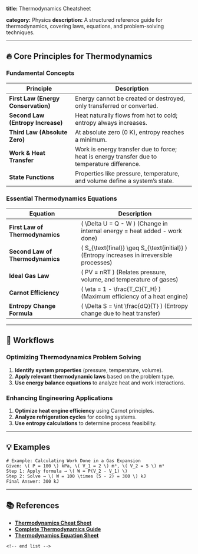 **title:** Thermodynamics Cheatsheet

**category:** Physics
**description:** A structured reference guide for thermodynamics, covering laws, equations, and problem-solving techniques.

---

## 🔥 **Core Principles for Thermodynamics**

### **Fundamental Concepts**

| Principle                                 | Description                                                                                  |
| ----------------------------------------- | -------------------------------------------------------------------------------------------- |
| **First Law (Energy Conservation)** | Energy cannot be created or destroyed, only transferred or converted.                        |
| **Second Law (Entropy Increase)**   | Heat naturally flows from hot to cold; entropy always increases.                             |
| **Third Law (Absolute Zero)**       | At absolute zero (0 K), entropy reaches a minimum.                                           |
| **Work & Heat Transfer**            | Work is energy transfer due to force; heat is energy transfer due to temperature difference. |
| **State Functions**                 | Properties like pressure, temperature, and volume define a system’s state.                  |

### **Essential Thermodynamics Equations**

| Equation                               | Description                                                                                  |
| -------------------------------------- | -------------------------------------------------------------------------------------------- |
| **First Law of Thermodynamics**  | \( \Delta U = Q - W \) (Change in internal energy = heat added - work done)                  |
| **Second Law of Thermodynamics** | \( S_{\text{final}} \geq S_{\text{initial}} \) (Entropy increases in irreversible processes) |
| **Ideal Gas Law**                | \( PV = nRT \) (Relates pressure, volume, and temperature of gases)                          |
| **Carnot Efficiency**            | \( \eta = 1 - \frac{T_C}{T_H} \) (Maximum efficiency of a heat engine)                       |
| **Entropy Change Formula**       | \( \Delta S = \int \frac{dQ}{T} \) (Entropy change due to heat transfer)                     |

---

## 🔄 **Workflows**

### **Optimizing Thermodynamics Problem Solving**

1. **Identify system properties** (pressure, temperature, volume).
2. **Apply relevant thermodynamic laws** based on the problem type.
3. **Use energy balance equations** to analyze heat and work interactions.

### **Enhancing Engineering Applications**

1. **Optimize heat engine efficiency** using Carnot principles.
2. **Analyze refrigeration cycles** for cooling systems.
3. **Use entropy calculations** to determine process feasibility.

---

## 💡 **Examples**

```plaintext
# Example: Calculating Work Done in a Gas Expansion
Given: \( P = 100 \) kPa, \( V_1 = 2 \) m³, \( V_2 = 5 \) m³  
Step 1: Apply formula → \( W = P(V_2 - V_1) \)  
Step 2: Solve → \( W = 100 \times (5 - 2) = 300 \) kJ  
Final Answer: 300 kJ  
```

---

## 📚 **References**

- **[Thermodynamics Cheat Sheet](https://12000.org/my_notes/cheat_sheets/thermodynamics_equations/index.pdf)**
- **[Complete Thermodynamics Guide](https://www.docsity.com/en/docs/complete-thermodynamics-cheat-sheet/5937769/)**
- **[Thermodynamics Equation Sheet](https://engineeringnotes.net/cheat-sheets/thermo/)**

```
<!-- end list -->
```
